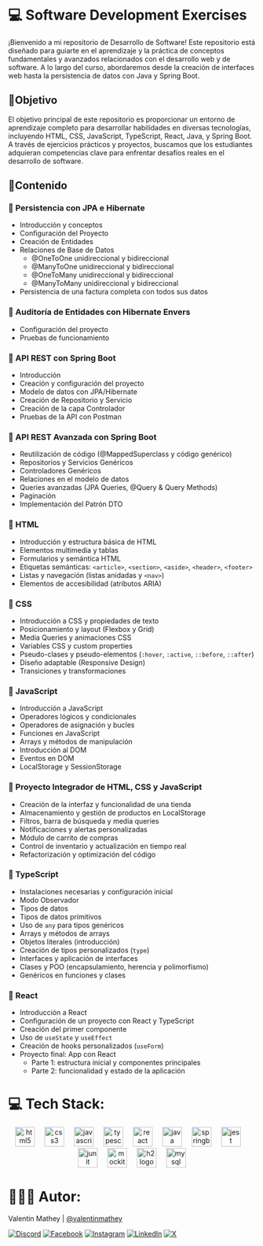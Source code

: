 # 💻 Software Development Exercises
¡Bienvenido a mi repositorio de Desarrollo de Software! Este repositorio está diseñado para guiarte en el aprendizaje y la práctica de conceptos fundamentales y avanzados relacionados con el desarrollo web y de software. A lo largo del curso, abordaremos desde la creación de interfaces web hasta la persistencia de datos con Java y Spring Boot.

## 💫Objetivo
El objetivo principal de este repositorio es proporcionar un entorno de aprendizaje completo para desarrollar habilidades en diversas tecnologías, incluyendo HTML, CSS, JavaScript, TypeScript, React, Java, y Spring Boot. A través de ejercicios prácticos y proyectos, buscamos que los estudiantes adquieran competencias clave para enfrentar desafíos reales en el desarrollo de software.

## 📂Contenido

### 📌 Persistencia con JPA e Hibernate
- Introducción y conceptos
- Configuración del Proyecto
- Creación de Entidades
- Relaciones de Base de Datos
  - @OneToOne unidireccional y bidireccional
  - @ManyToOne unidireccional y bidireccional
  - @OneToMany unidireccional y bidireccional
  - @ManyToMany unidireccional y bidireccional
- Persistencia de una factura completa con todos sus datos

### 📌 Auditoría de Entidades con Hibernate Envers
- Configuración del proyecto
- Pruebas de funcionamiento

### 📌 API REST con Spring Boot
- Introducción
- Creación y configuración del proyecto
- Modelo de datos con JPA/Hibernate
- Creación de Repositorio y Servicio
- Creación de la capa Controlador
- Pruebas de la API con Postman

### 📌 API REST Avanzada con Spring Boot
- Reutilización de código (@MappedSuperclass y código genérico)
- Repositorios y Servicios Genéricos
- Controladores Genéricos
- Relaciones en el modelo de datos
- Queries avanzadas (JPA Queries, @Query & Query Methods)
- Paginación
- Implementación del Patrón DTO

### 📌 HTML
- Introducción y estructura básica de HTML
- Elementos multimedia y tablas
- Formularios y semántica HTML
- Etiquetas semánticas: `<article>`, `<section>`, `<aside>`, `<header>`, `<footer>`
- Listas y navegación (listas anidadas y `<nav>`)
- Elementos de accesibilidad (atributos ARIA)

### 📌 CSS
- Introducción a CSS y propiedades de texto
- Posicionamiento y layout (Flexbox y Grid)
- Media Queries y animaciones CSS
- Variables CSS y custom properties
- Pseudo-clases y pseudo-elementos (`:hover`, `:active`, `::before`, `::after`)
- Diseño adaptable (Responsive Design)
- Transiciones y transformaciones

### 📌 JavaScript
- Introducción a JavaScript
- Operadores lógicos y condicionales
- Operadores de asignación y bucles
- Funciones en JavaScript
- Arrays y métodos de manipulación
- Introducción al DOM
- Eventos en DOM
- LocalStorage y SessionStorage

### 📌 Proyecto Integrador de HTML, CSS y JavaScript
- Creación de la interfaz y funcionalidad de una tienda
- Almacenamiento y gestión de productos en LocalStorage
- Filtros, barra de búsqueda y media queries
- Notificaciones y alertas personalizadas
- Módulo de carrito de compras
- Control de inventario y actualización en tiempo real
- Refactorización y optimización del código

### 📌 TypeScript
- Instalaciones necesarias y configuración inicial
- Modo Observador
- Tipos de datos
- Tipos de datos primitivos
- Uso de `any` para tipos genéricos
- Arrays y métodos de arrays
- Objetos literales (introducción)
- Creación de tipos personalizados (`type`)
- Interfaces y aplicación de interfaces
- Clases y POO (encapsulamiento, herencia y polimorfismo)
- Genéricos en funciones y clases

### 📌 React
- Introducción a React
- Configuración de un proyecto con React y TypeScript
- Creación del primer componente
- Uso de `useState` y `useEffect`
- Creación de hooks personalizados (`useForm`)
- Proyecto final: App con React
  - Parte 1: estructura inicial y componentes principales
  - Parte 2: funcionalidad y estado de la aplicación

# 💻 Tech Stack:
<div align="center">
  <img src="https://cdn.jsdelivr.net/gh/devicons/devicon/icons/html5/html5-original.svg" height="40" alt="html5 logo" />
  <img width="12" />
  <img src="https://cdn.jsdelivr.net/gh/devicons/devicon/icons/css3/css3-original.svg" height="40" alt="css3 logo" />
  <img width="12" />
  <img src="https://cdn.jsdelivr.net/gh/devicons/devicon/icons/javascript/javascript-original.svg" height="40" alt="javascript logo" />
  <img width="12" />
  <img src="https://cdn.jsdelivr.net/gh/devicons/devicon/icons/typescript/typescript-original.svg" height="40" alt="typescript logo" />
  <img width="12" />
  <img src="https://cdn.jsdelivr.net/gh/devicons/devicon/icons/react/react-original.svg" height="40" alt="react logo" />
  <img width="12" />
  <img src="https://cdn.jsdelivr.net/gh/devicons/devicon/icons/java/java-original.svg" height="40" alt="java logo" />
  <img width="12" />
  <img src="https://cdn.jsdelivr.net/gh/devicons/devicon/icons/spring/spring-original.svg" height="40" alt="springboot logo" />
  <img width="12" />
  <img src="https://cdn.jsdelivr.net/gh/devicons/devicon/icons/jest/jest-plain.svg" height="40" alt="jest logo" />
  <img width="12" />
  <img src="https://cdn.jsdelivr.net/gh/devicons/devicon/icons/junit/junit-original.svg" height="40" alt="junit logo"  />
  <img width="12" />
  <img src="https://javadoc.io/static/org.mockito/mockito-core/3.6.0/org/mockito/logo.png" height="40" alt="mockito logo"  />
  <img width="12" />
  <img src="https://dbdb.io/media/logos/h2-logo.svg" height="40" alt="h2 logo" />
  <img width="12" />
  <img src="https://cdn.jsdelivr.net/gh/devicons/devicon/icons/mysql/mysql-original.svg" height="40" alt="mysql logo"  />
</div>

# 🧑🏻‍💻 Autor:

Valentin Mathey | <a href="https://github.com/valentinmathey">@valentinmathey</a>

[![Discord](https://img.shields.io/badge/Discord-%237289DA.svg?logo=discord&logoColor=white)](https://discord.gg/valentinmathey) [![Facebook](https://img.shields.io/badge/Facebook-%231877F2.svg?logo=Facebook&logoColor=white)](https://facebook.com/ValentinEzequielMathey) [![Instagram](https://img.shields.io/badge/Instagram-%23E4405F.svg?logo=Instagram&logoColor=white)](https://instagram.com/valen.mathey/) [![LinkedIn](https://img.shields.io/badge/LinkedIn-%230077B5.svg?logo=linkedin&logoColor=white)](https://linkedin.com/in/valentin-mathey) [![X](https://img.shields.io/badge/X-%231DA1F2.svg?logo=X&logoColor=white)](https://twitter.com/valen_mathey)
